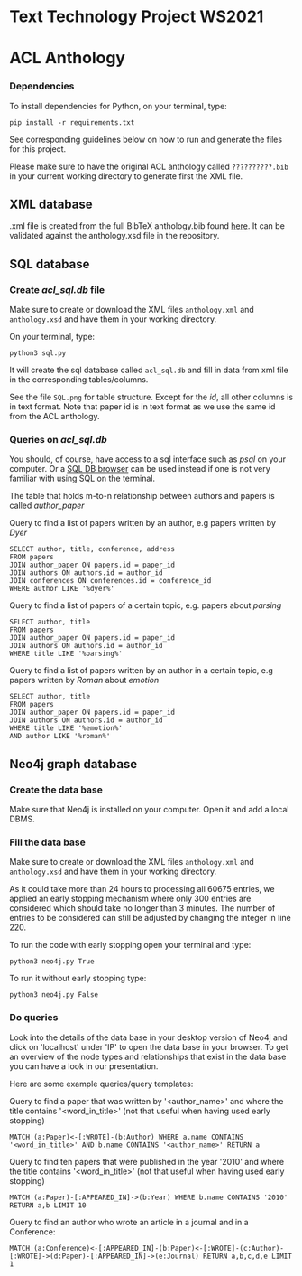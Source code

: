 # Text Technology Project WS2021
# ACL Anthology

### Dependencies

To install dependencies for Python, on your terminal, type:

```
pip install -r requirements.txt
```

See corresponding guidelines below on how to run and generate the files for this project.

Please make sure to have the original ACL anthology called `??????????.bib` in your current
working directory to generate first the XML file.


## XML database

.xml file is created from the full BibTeX anthology.bib found [here](https://www.aclweb.org/anthology/anthology.bib.gz). It can be validated against the anthology.xsd file in the repository. 

## SQL database

### Create *acl_sql.db* file

Make sure to create or download the XML files `anthology.xml`
and `anthology.xsd` and have them in your working directory.

On your terminal, type:

```
python3 sql.py
```

It will create the sql database called `acl_sql.db` and
fill in data from xml file in the corresponding tables/columns.

See the file `SQL.png` for table structure. Except for the *id*,
all other columns is in text format. Note that paper id is in text format
as we use the same id from the ACL anthology.

### Queries on *acl_sql.db*

You should, of course, have access to a sql interface such as *psql* on your computer.
Or a [SQL DB browser](https://sqlitebrowser.org/) can be used instead if one is not very familiar
with using SQL on the terminal.

The table that holds m-to-n relationship between authors and papers is called *author_paper*

Query to find a list of papers written by an author, e.g papers written by *Dyer*
```
SELECT author, title, conference, address
FROM papers 
JOIN author_paper ON papers.id = paper_id
JOIN authors ON authors.id = author_id
JOIN conferences ON conferences.id = conference_id
WHERE author LIKE '%dyer%'
```


Query to find a list of papers of a certain topic, e.g. papers about *parsing*
```
SELECT author, title
FROM papers 
JOIN author_paper ON papers.id = paper_id
JOIN authors ON authors.id = author_id
WHERE title LIKE '%parsing%'
```


Query to find a list of papers written by an author in a certain topic, e.g papers written by *Roman* about *emotion*
```
SELECT author, title
FROM papers 
JOIN author_paper ON papers.id = paper_id
JOIN authors ON authors.id = author_id
WHERE title LIKE '%emotion%'
AND author LIKE '%roman%'
```



## Neo4j graph database

### Create the data base
Make sure that Neo4j is installed on your computer.
Open it and add a local DBMS.

### Fill the data base
Make sure to create or download the XML files `anthology.xml`
and `anthology.xsd` and have them in your working directory.

As it could take more than 24 hours to processing all 60675 entries, we applied an early stopping mechanism where only 300 entries are considered which should take no longer than 3 minutes. The number of entries to be considered can still be adjusted by changing the integer in line 220.

To run the code with early stopping open your terminal and type:
```
python3 neo4j.py True
```
To run it without early stopping type:
```
python3 neo4j.py False
```

### Do queries
Look into the details of the data base in your desktop version of Neo4j and click on 'localhost' under 'IP' to open the data base in your browser.
To get an overview of the node types and relationships that exist in the data base you can have a look in our presentation.

Here are some example queries/query templates:

Query to find a paper that was written by '<author_name>' and where the title contains '<word_in_title>' (not that useful when having used early stopping)
```
MATCH (a:Paper)<-[:WROTE]-(b:Author) WHERE a.name CONTAINS '<word_in_title>' AND b.name CONTAINS '<author_name>' RETURN a
```
Query to find ten papers that were published in the year '2010' and where the title contains '<word_in_title>' (not that useful when having used early stopping)
```
MATCH (a:Paper)-[:APPEARED_IN]->(b:Year) WHERE b.name CONTAINS '2010' RETURN a,b LIMIT 10
```
Query to find an author who wrote an article in a journal and in a Conference:
```
MATCH (a:Conference)<-[:APPEARED_IN]-(b:Paper)<-[:WROTE]-(c:Author)-[:WROTE]->(d:Paper)-[:APPEARED_IN]->(e:Journal) RETURN a,b,c,d,e LIMIT 1
```




